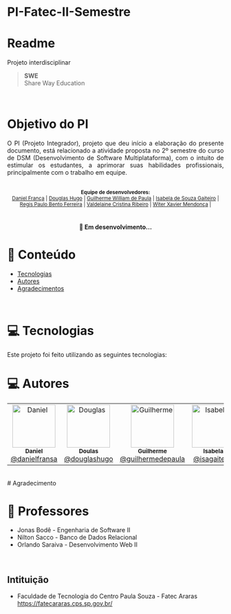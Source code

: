 # PI-Fatec-II-Semestre

# Readme
Projeto interdisciplinar


> <b>SWE</b> <br> Share Way Education

<br>


# Objetivo do PI

<p align="justify">O PI (Projeto Integrador), projeto que deu início a elaboração do presente documento, está relacionado a atividade proposta no 2º semestre do curso de DSM (Desenvolvimento de Software Multiplataforma), com o intuito de estimular os estudantes, a aprimorar suas habilidades profissionais, principalmente com o trabalho em equipe.</p>
<br>


<div align="center">
  <sub><strong>Equipe de desenvolvedores: </strong> <br>
    <a href="https://github.com/danielfransa">Daniel França</a> |
    <a href="https://github.com/douglashugo">Douglas Hugo</a> |
    <a href="https://github.com/Guiiwillian">Guilherme William de Paula</a> |
    <a href="https://github.com/Isagaiteiro">Isabela de Souza Gaiteiro</a> |
    <a href="https://github.com/reginhoferreira">Regis Paulo Bento Ferreira</a> |
    <a href="https://github.com/Valdelainecristinaribeiro">Valdelaine Cristina Ribeiro</a> |
    <a href="https://github.com/witermendonca">Witer Xavier Mendonça</a> |
  </sub>
</div>

<br>
<h4 align="center"> 
	🚀 Em desenvolvimento...  
</h4>

# :pushpin: Conteúdo

- [Tecnologias](#computer-tecnologias)
- [Autores](#computer-autores)
- [Agradecimentos](#closed_book-professores)

<br>


# :computer: Tecnologias

Este projeto foi feito utilizando as seguintes tecnologias:


# :computer: Autores

<table>
  <tr>
    <td align="center">
      <a href="https://github.com/danielfransa">
        <img src="https://avatars.githubusercontent.com/u/102123924?v=4" width="100px;" alt="Daniel"/>
        <br />
        <sub>
          <b>Daniel</b>
        </sub>
       </a>
       <br />
       <a href="https://www.linkedin.com/in/danielfransa/" title="Linkedin">@danielfransa</a> 
       <br />
    </td> 
    <td align="center">
      <a href="https://github.com/douglashugo">
        <img src="https://avatars.githubusercontent.com/u/95046698?v=4" width="100px;" alt="Douglas"/>
        <br />
        <sub>
          <b>Doulas</b>
        </sub>
       </a>
       <br />
       <a href="https://www.linkedin.com/in/douglas-hugo-789358111/" title="Linkedin">@douglashugo</a>
       <br />
    </td>
     <td align="center">
      <a href="https://github.com/Guiiwillian">
        <img src="https://avatars.githubusercontent.com/u/102560517?v=4" width="100px;" alt="Guilherme"/>
        <br />
        <sub>
          <b>Guilherme</b>
        </sub>
       </a>
       <br />
       <a href="https://www.linkedin.com/in/guilherme-willian-de-paula-3421b1118/" title="Linkedin">@guilhermedepaula</a>
       <br />
    </td>
     <td align="center">
      <a href="https://github.com/Isagaiteiro">
        <img src="https://avatars.githubusercontent.com/u/97116169?v=4" width="100px;" alt="Isabela"/>
        <br />
        <sub>
          <b>Isabela</b>
        </sub>
       </a>
       <br />
       <a href="https://www.linkedin.com/in/isabela-gaiteiro-5576ba17b/" title="Linkedin">@isagaiteiro</a>
       <br />
    </td>
    <td align="center">
      <a href="https://github.com/reginhoferreira">
        <img src="https://avatars.githubusercontent.com/u/93953743?v=4" width="100px;" alt="Régis"/>
        <br />
        <sub>
          <b>Régis</b>
        </sub>
       </a>
       <br />
       <a href="" title="Linkedin">@</a>
       <br />
    </td>
    <td align="center">
      <a href="https://github.com/Valdelainecristinaribeiro">
        <img src="https://avatars.githubusercontent.com/u/101229879?s=400&u=8245d63629334397db8422a06b4c9edbe97c838a&v=4" width="100px;" alt="Valdelaine"/>
        <br />
        <sub>
          <b>Valdelaine</b>
        </sub>
       </a>
       <br />
       <a href="https://www.linkedin.com/in/valdelaine-cristina-ribeiro/" title="Linkedin">@valdelaineribeiro</a>
       <br />
    </td>
     <td align="center">
      <a href="https://github.com/witermendonca">
        <img src="https://avatars.githubusercontent.com/u/73801483?v=4" width="100px;" alt="Witer"/>
        <br />
        <sub>
          <b>Witer</b>
        </sub>
       </a>
       <br />
       <a href="https://www.linkedin.com/in/witermendonca/" title="Linkedin">@witermendonca</a>
       <br />
    </td>
  </tr>
  </table>
  <br>
  # Agradecimento 

# :closed_book: Professores
- Jonas Bodê -  Engenharia de Software II <br/>
- Nilton Sacco - Banco de Dados Relacional <br/>
- Orlando Saraiva - Desenvolvimento Web II <br/>

<br>

## Intituição
- Faculdade de Tecnologia do Centro Paula Souza - Fatec Araras<br/>
https://fatecararas.cps.sp.gov.br/

<br>
     
